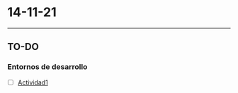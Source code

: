 # 14-11-21
---
## TO-DO
### Entornos de desarrollo
- [ ] [Actividad1](https://classroom.google.com/c/NDEwMzgyNTc2NzE5/a/NDE2MzAzMjMwNzY5/details)